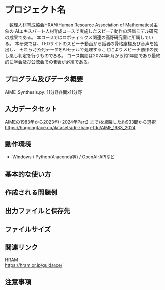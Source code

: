 # プロジェクト名
　数理人材育成協会HRAM(Human Resource Association of Mathematics)主催の
AIエキスパート人材育成コースで実施したスピーチ動作の評価モデル研究の成果である。
本コースではロボティックス関連の高野研究室に所属している。
本研究では、TEDサイトのスピーチ動画から話者の骨格座標及び音声を抽出し、
それら時系列データをAIモデルで処理することによりスピーチ動作の良し悪し判定を行うものである。
コース期間は2024年6月から約1年間であり最終的に学会及び公聴会での発表が必須である。<br>

## プログラム及びデータ概要
AIME_Synthesis.py: 11分野各問x11分野<br>

## 入力データセット
AIMEの1983年から2023年(+2024年Part2 まで)を網羅した約933問から選択<br>
https://huggingface.co/datasets/di-zhang-fdu/AIME_1983_2024<br>


## 動作環境
- Windows / Python(Anaconda等) / OpenAI-APIなど

## 基本的な使い方


## 作成される問題例


## 出力ファイルと保存先


## ファイルサイズ


## 関連リンク
HRAM<br>
https://hram.or.jp/guidance/<br>

## 注意事項



